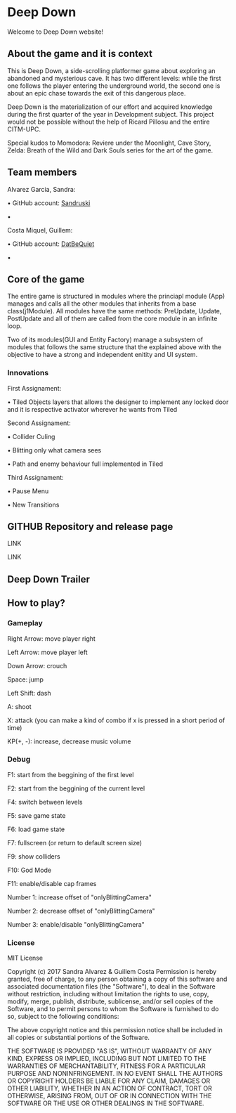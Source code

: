 ﻿# Deep Down
 
Welcome to Deep Down website!

## About the game and it is context
This is Deep Down, a side-scrolling platformer game about exploring an abandoned and mysterious cave. It has two different levels:
while the first one follows the player entering the underground world, the second one is about an epic chase towards the exit of this dangerous place.<br>

Deep Down is the materialization of our effort and acquired knowledge during the first quarter of the year in Development subject. This project would not be possible without the help of Ricard Pillosu and the entire CITM-UPC.

Special kudos to Momodora: Reviere under the Moonlight, Cave Story, Zelda: Breath of the Wild and Dark Souls series for the art of the game. 

## Team members

Alvarez Garcia, Sandra:

•	GitHub account: [Sandruski](https://github.com/Sandruski)

•	

Costa Miquel, Guillem:

•	GitHub account: [DatBeQuiet](https://github.com/DatBeQuiet)

•

## Core of the game

The entire game is structured in modules where the princiapl module (App) manages and calls all the other modules that inherits from a base class(j1Module).
All modules have the same methods: PreUpdate, Update, PostUpdate and all of them are called from the core module in an infinite loop.

Two of its modules(GUI and Entity Factory) manage a subsystem of modules that follows the same structure that the explained above with the objective to have a strong and independent enitity and UI system.

### Innovations

First Assignament:

• Tiled Objects layers that allows the designer to implement any locked door and it is respective activator wherever he wants from Tiled


Second Assignament:

• Collider Culing 

• Blitting only what camera sees

• Path and enemy behaviour full implemented in Tiled


Third Assignament:

• Pause Menu

• New Transitions


## GITHUB Repository and release page

LINK

LINK

## Deep Down Trailer

## How to play?

### Gameplay

Right Arrow: move player right

Left Arrow: move player left

Down Arrow: crouch

Space: jump

Left Shift: dash

A: shoot

X: attack (you can make a kind of combo if x is pressed in a short period of time)

KP(+, -): increase, decrease music volume

### Debug

F1: start from the beggining of the first level

F2: start from the beggining of the current level

F4: switch between levels

F5: save game state

F6: load game state

F7: fullscreen (or return to default screen size)

F9: show colliders

F10: God Mode

F11: enable/disable cap frames

Number 1: increase offset of "onlyBlittingCamera"

Number 2: decrease offset of "onlyBlittingCamera"

Number 3: enable/disable "onlyBlittingCamera"

### License

MIT License

Copyright (c) 2017 Sandra Alvarez & Guillem Costa
Permission is hereby granted, free of charge, to any person obtaining a copy
of this software and associated documentation files (the "Software"), to deal
in the Software without restriction, including without limitation the rights
to use, copy, modify, merge, publish, distribute, sublicense, and/or sell
copies of the Software, and to permit persons to whom the Software is
furnished to do so, subject to the following conditions:

The above copyright notice and this permission notice shall be included in all
copies or substantial portions of the Software.

THE SOFTWARE IS PROVIDED "AS IS", WITHOUT WARRANTY OF ANY KIND, EXPRESS OR
IMPLIED, INCLUDING BUT NOT LIMITED TO THE WARRANTIES OF MERCHANTABILITY,
FITNESS FOR A PARTICULAR PURPOSE AND NONINFRINGEMENT. IN NO EVENT SHALL THE
AUTHORS OR COPYRIGHT HOLDERS BE LIABLE FOR ANY CLAIM, DAMAGES OR OTHER
LIABILITY, WHETHER IN AN ACTION OF CONTRACT, TORT OR OTHERWISE, ARISING FROM,
OUT OF OR IN CONNECTION WITH THE SOFTWARE OR THE USE OR OTHER DEALINGS IN THE
SOFTWARE.